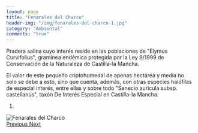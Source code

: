 ```yaml
---
layout: page
title: "Fenarales del Charco"
header-img: "/img/fenarales-del-charco-1.jpg"
category: "Ambiental"
comments: "true"
---
```



Pradera salina cuyo interés reside en las poblaciones de "Elymus Curvifolius", gramínea endémica protegida por la Ley 9/1999 de Conservación de la Naturaleza de Castilla-la Mancha.

El valor de este pequeño criptohumedal de apenas hectárea y media no solo se debe a esto, sino que cuenta, además, con otras especies halófilas de especial interés, entre ellas y sobre todo "Senecio auricula subsp. castellanus", taxón De Interés Especial en Castilla-la Mancha.



<div id="myCarousel" class="carousel slide" data-ride="carousel">
  <!-- Indicators -->
  <ol class="carousel-indicators">
    <li data-target="#myCarousel" data-slide-to="0" class="active"></li>
  </ol>
  <!-- Wrapper for slides -->
  <div class="carousel-inner" role="listbox">
    <div class="item active">
      <img src="{{ site.github.url }}/img/fenarales-del-charco-1.jpg" alt="Fenarales del Charco">
    </div>
  <!-- Left and right controls -->
  <a class="left carousel-control" href="#myCarousel" role="button" data-slide="prev">
    <span class="glyphicon glyphicon-chevron-left" aria-hidden="true"></span>
    <span class="sr-only">Previous</span>
  </a>
  <a class="right carousel-control" href="#myCarousel" role="button" data-slide="next">
    <span class="glyphicon glyphicon-chevron-right" aria-hidden="true"></span>
    <span class="sr-only">Next</span>
  </a>
</div>



